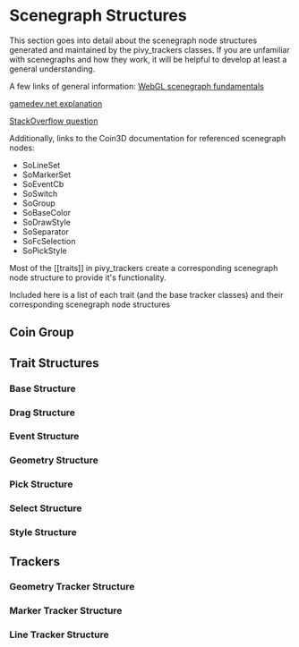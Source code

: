# Scenegraph Structures

This section goes into detail about the scenegraph node structures generated and maintained by the pivy_trackers classes.  If you are unfamiliar with scenegraphs and how they work, it will be helpful to develop at least a general understanding.  

A few links of general information:
[WebGL scenegraph fundamentals](https://webglfundamentals.org/webgl/lessons/webgl-scene-graph.html)

[gamedev.net explanation](http://archive.gamedev.net/archive/reference/programming/features/scenegraph/index.html)

[StackOverflow question](https://stackoverflow.com/questions/5319282/game-engines-what-are-scene-graphs)


Additionally, links to the Coin3D documentation for referenced scenegraph nodes:

* SoLineSet
* SoMarkerSet
* SoEventCb
* SoSwitch
* SoGroup
* SoBaseColor
* SoDrawStyle
* SoSeparator
* SoFcSelection
* SoPickStyle

Most of the [[traits]] in pivy_trackers create a corresponding scenegraph node structure to provide it's functionality.

Included here is a list of each trait (and the base tracker classes) and their corresponding scenegraph node structures

## Coin Group


## Trait Structures

### Base Structure

### Drag Structure

### Event Structure

### Geometry Structure

### Pick Structure

### Select Structure

### Style Structure

## Trackers

### Geometry Tracker Structure

### Marker Tracker Structure

### Line Tracker Structure